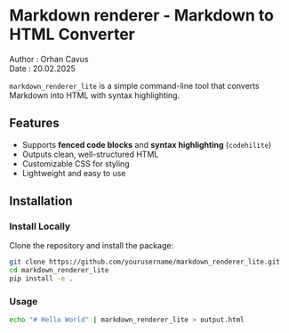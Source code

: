 # Markdown renderer - Markdown to HTML Converter

Author : Orhan Cavus  
Date   : 20.02.2025  

`markdown_renderer_lite` is a simple command-line tool that converts Markdown into HTML with syntax highlighting.

## Features

- Supports **fenced code blocks** and **syntax highlighting** (`codehilite`)
- Outputs clean, well-structured HTML
- Customizable CSS for styling
- Lightweight and easy to use

## Installation

### Install Locally

Clone the repository and install the package:

```sh
git clone https://github.com/yourusername/markdown_renderer_lite.git
cd markdown_renderer_lite
pip install -e .
```

### Usage

```sh
echo "# Hello World" | markdown_renderer_lite > output.html
```
